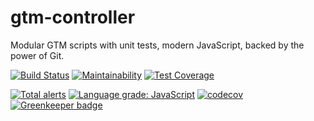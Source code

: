 # gtm-controller
Modular GTM scripts with unit tests, modern JavaScript, backed by the power of Git.

[![Build Status](https://travis-ci.org/G5/gtm-controller.svg?branch=master)](https://travis-ci.org/G5/gtm-controller) [![Maintainability](https://api.codeclimate.com/v1/badges/ed37692d98cebc33f97c/maintainability)](https://codeclimate.com/github/G5/gtm-controller/maintainability) [![Test Coverage](https://api.codeclimate.com/v1/badges/ed37692d98cebc33f97c/test_coverage)](https://codeclimate.com/github/G5/gtm-controller/test_coverage)

[![Total alerts](https://img.shields.io/lgtm/alerts/g/G5/gtm-controller.svg?logo=lgtm&logoWidth=18)](https://lgtm.com/projects/g/G5/gtm-controller/alerts/) [![Language grade: JavaScript](https://img.shields.io/lgtm/grade/javascript/g/G5/gtm-controller.svg?logo=lgtm&logoWidth=18)](https://lgtm.com/projects/g/G5/gtm-controller/context:javascript) [![codecov](https://codecov.io/gh/G5/gtm-controller/branch/master/graph/badge.svg)](https://codecov.io/gh/G5/gtm-controller) [![Greenkeeper badge](https://badges.greenkeeper.io/G5/gtm-controller.svg)](https://greenkeeper.io/)
